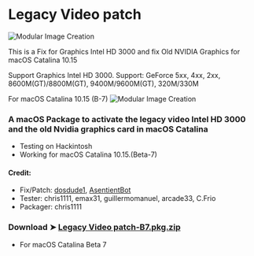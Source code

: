 # Legacy Video patch
![Modular Image Creation](https://i25.servimg.com/u/f25/18/50/18/69/backgr12.png)

This is a Fix for Graphics Intel HD 3000 and  fix Old NVIDIA Graphics for macOS Catalina 10.15

Support Graphics Intel HD 3000.
Support: GeForce 5xx, 4xx, 2xx, 8600M(GT)/8800M(GT), 9400M/9600M(GT), 320M/330M 


For macOS Catalina 10.15 (B-7)
![Modular Image Creation](https://i25.servimg.com/u/f25/18/50/18/69/webp_n20.gif)

### A macOS Package to activate the legacy video Intel HD 3000 and the old Nvidia graphics card in macOS Catalina
- Testing on Hackintosh
- Working for macOS Catalina 10.15.(Beta-7)

#### Credit: 
- Fix/Patch: [dosdude1](https://forums.macrumors.com/members/dosdude1.669685/), [AsentientBot](https://forums.macrumors.com/members/asentientbot.1135186/)
- Tester: chris1111, emax31, guillermomanuel, arcade33, C.Frio
- Packager: chris1111


### Download ➤ [Legacy Video patch-B7.pkg.zip](https://github.com/chris1111/Legacy-Video-patch/releases/tag/v1)
- For macOS Catalina Beta 7




